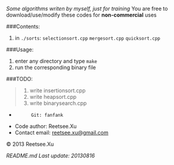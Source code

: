 *Some algorithms writen by myself, just for training*
You are free to download/use/modify these codes for __non-commercial__ uses

###Contents:  
1. in `./sorts`:
`selectionsort.cpp`
`mergesort.cpp`
`quicksort.cpp`  
  

###Usage:  
1. enter any directory and type `make`
2. run the corresponding binary file  

###TODO:
> 1. write insertionsort.cpp
> 2. write heapsort.cpp
> 3. write binarysearch.cpp  


+           Git: fanfank
+   Code author: Reetsee.Xu
+ Contact email: reetsee.xu@gmail.com  

<div class = "footer">
    &copy; 2013 Reetsee.Xu
</div>

*README.md Last update: 20130816*


